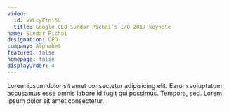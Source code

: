 ```yaml
---
video:
  id: vWLcyFtni6U
  title: Google CEO Sundar Pichai’s I/O 2017 keynote
name: Sundar Pichai
designation: CEO
company: Alphabet
featured: false
homepage: false
displayOrder: 4
---
```


Lorem ipsum dolor sit amet consectetur adipisicing elit. Earum voluptatum accusamus esse omnis labore id fugit qui possimus. Tempora, sed. Lorem ipsum dolor sit amet consectetur.
